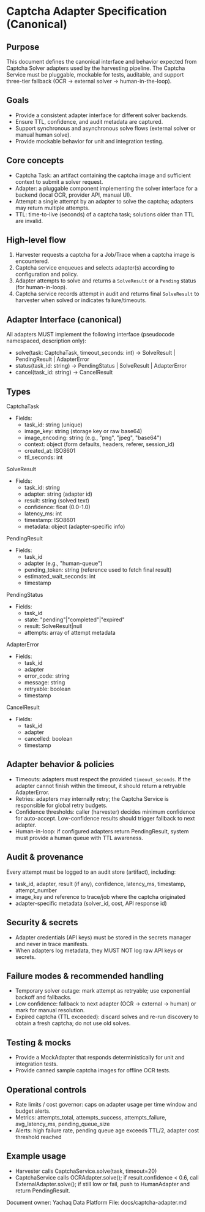 # Captcha Adapter Specification (Canonical)

Purpose
-------
This document defines the canonical interface and behavior expected from Captcha Solver adapters used by the harvesting pipeline. The Captcha Service must be pluggable, mockable for tests, auditable, and support three-tier fallback (OCR → external solver → human-in-the-loop).

Goals
-----
- Provide a consistent adapter interface for different solver backends.
- Ensure TTL, confidence, and audit metadata are captured.
- Support synchronous and asynchronous solve flows (external solver or manual human solve).
- Provide mockable behavior for unit and integration testing.

Core concepts
-------------
- Captcha Task: an artifact containing the captcha image and sufficient context to submit a solver request.
- Adapter: a pluggable component implementing the solver interface for a backend (local OCR, provider API, manual UI).
- Attempt: a single attempt by an adapter to solve the captcha; adapters may return multiple attempts.
- TTL: time-to-live (seconds) of a captcha task; solutions older than TTL are invalid.

High-level flow
---------------
1. Harvester requests a captcha for a Job/Trace when a captcha image is encountered.
2. Captcha service enqueues and selects adapter(s) according to configuration and policy.
3. Adapter attempts to solve and returns a `SolveResult` or a `Pending` status (for human-in-loop).
4. Captcha service records attempt in audit and returns final `SolveResult` to harvester when solved or indicates failure/timeouts.

Adapter Interface (canonical)
-----------------------------

All adapters MUST implement the following interface (pseudocode namespaced, description only):

- solve(task: CaptchaTask, timeout_seconds: int) -> SolveResult | PendingResult | AdapterError
- status(task_id: string) -> PendingStatus | SolveResult | AdapterError
- cancel(task_id: string) -> CancelResult

Types
-----

CaptchaTask
- Fields:
  - task_id: string (unique)
  - image_key: string (storage key or raw base64)
  - image_encoding: string (e.g., "png", "jpeg", "base64")
  - context: object (form defaults, headers, referer, session_id)
  - created_at: ISO8601
  - ttl_seconds: int

SolveResult
- Fields:
  - task_id: string
  - adapter: string (adapter id)
  - result: string (solved text)
  - confidence: float (0.0-1.0)
  - latency_ms: int
  - timestamp: ISO8601
  - metadata: object (adapter-specific info)

PendingResult
- Fields:
  - task_id
  - adapter (e.g., "human-queue")
  - pending_token: string (reference used to fetch final result)
  - estimated_wait_seconds: int
  - timestamp

PendingStatus
- Fields:
  - task_id
  - state: "pending"|"completed"|"expired"
  - result: SolveResult|null
  - attempts: array of attempt metadata

AdapterError
- Fields:
  - task_id
  - adapter
  - error_code: string
  - message: string
  - retryable: boolean
  - timestamp

CancelResult
- Fields:
  - task_id
  - adapter
  - cancelled: boolean
  - timestamp

Adapter behavior & policies
---------------------------
- Timeouts: adapters must respect the provided `timeout_seconds`. If the adapter cannot finish within the timeout, it should return a retryable AdapterError.
- Retries: adapters may internally retry; the Captcha Service is responsible for global retry budgets.
- Confidence thresholds: caller (harvester) decides minimum confidence for auto-accept. Low-confidence results should trigger fallback to next adapter.
- Human-in-loop: if configured adapters return PendingResult, system must provide a human queue with TTL awareness.

Audit & provenance
------------------
Every attempt must be logged to an audit store (artifact), including:
- task_id, adapter, result (if any), confidence, latency_ms, timestamp, attempt_number
- image_key and reference to trace/job where the captcha originated
- adapter-specific metadata (solver_id, cost, API response id)

Security & secrets
------------------
- Adapter credentials (API keys) must be stored in the secrets manager and never in trace manifests.
- When adapters log metadata, they MUST NOT log raw API keys or secrets.

Failure modes & recommended handling
-----------------------------------
- Temporary solver outage: mark attempt as retryable; use exponential backoff and fallbacks.
- Low confidence: fallback to next adapter (OCR → external → human) or mark for manual resolution.
- Expired captcha (TTL exceeded): discard solves and re-run discovery to obtain a fresh captcha; do not use old solves.

Testing & mocks
---------------
- Provide a MockAdapter that responds deterministically for unit and integration tests.
- Provide canned sample captcha images for offline OCR tests.

Operational controls
--------------------
- Rate limits / cost governor: caps on adapter usage per time window and budget alerts.
- Metrics: attempts_total, attempts_success, attempts_failure, avg_latency_ms, pending_queue_size
- Alerts: high failure rate, pending queue age exceeds TTL/2, adapter cost threshold reached

Example usage
-------------
- Harvester calls CaptchaService.solve(task, timeout=20)
- CaptchaService calls OCRAdapter.solve(); if result.confidence < 0.6, call ExternalAdapter.solve(); if still low or fail, push to HumanAdapter and return PendingResult.

Document owner: Yachaq Data Platform
File: docs/captcha-adapter.md
